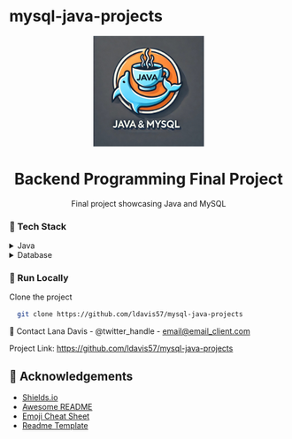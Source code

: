 ﻿# mysql-java-projects
<div align="center">

  <img src="Readme_Logo.png" alt="logo" width="200" height="auto" />
  <h1>Backend Programming Final Project</h1>
  
  <p>
    Final project showcasing Java and MySQL 
  </p>
  
</div>

<!-- TechStack -->
### :space_invader: Tech Stack

<details>
  <summary>Java</summary>
  <ul>
    <li><a href="https://www.java.com/en/">Typescript</a></li>
  </ul>
</details>

<details>
<summary>Database</summary>
  <ul>
    <li><a href="https://www.mysql.com/">MySQL</a></li>
    <li><a href="https://www.postgresql.org/">PostgreSQL</a></li>
    <li><a href="https://redis.io/">Redis</a></li>
    <li><a href="https://neo4j.com/">Neo4j</a></li>
    <li><a href="https://www.mongodb.com/">MongoDB</a></li>
  </ul>
</details>

<!-- Run Locally -->
### :running: Run Locally

Clone the project

```bash
  git clone https://github.com/ldavis57/mysql-java-projects
```
🤝 Contact
Lana Davis - @twitter_handle - email@email_client.com

Project Link: https://github.com/ldavis57/mysql-java-projects

<!-- Acknowledgments -->
## :gem: Acknowledgements
 - [Shields.io](https://shields.io/)
 - [Awesome README](https://github.com/matiassingers/awesome-readme)
 - [Emoji Cheat Sheet](https://github.com/ikatyang/emoji-cheat-sheet/blob/master/README.md#travel--places)
 - [Readme Template](https://github.com/othneildrew/Best-README-Template)


